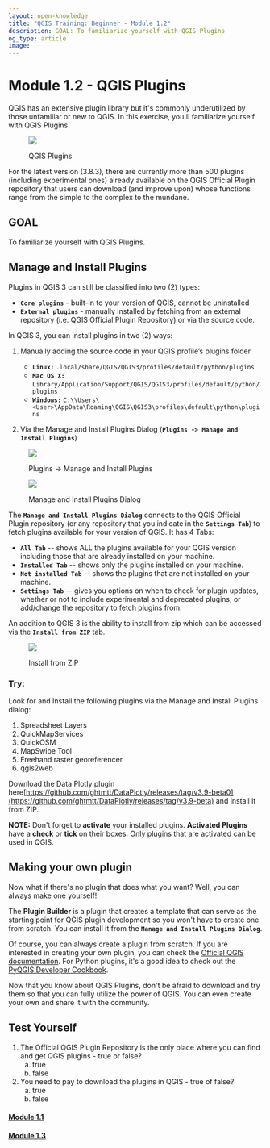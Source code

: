 ```yaml
---
layout: open-knowledge
title: "QGIS Training: Beginner - Module 1.2"
description: GOAL: To familiarize yourself with QGIS Plugins
og_type: article
image:
---
```


# Module 1.2 - QGIS Plugins
QGIS has an extensive plugin library but it's commonly underutilized by those unfamiliar or new to QGIS. In this exercise, you'll familiarize yourself with QGIS Plugins.

<figure class='figure col-lg-12 img-container'>
<img class='img-fluid img-shadow' src='{{ site.baseurl }}/media/open-knowledge/qgis/module1.2/plugins.png'>
<p class='figure-caption text-center my-2'>QGIS Plugins</p>
</figure>

For the latest version (3.8.3), there are currently more than 500 plugins (including experimental ones) already available on the QGIS Official Plugin repository that users can download (and improve upon) whose functions range from the simple to the complex to the mundane.

## GOAL
To familiarize yourself with QGIS Plugins.

## Manage and Install Plugins
Plugins in QGIS 3 can still be classified into two (2) types:
* **```Core plugins```** - built-in to your version of QGIS, cannot be uninstalled
* **```External plugins```** - manually installed by fetching from an external repository (i.e. QGIS Official Plugin Repository) or via the source code.

In QGIS 3, you can install plugins in two (2) ways:
1. Manually adding the source code in your QGIS profile’s plugins folder
    * **```Linux:```** ```.local/share/QGIS/QGIS3/profiles/default/python/plugins```
    * **```Mac OS X:```** ```Library/Application/Support/QGIS/QGIS3/profiles/default/python/plugins```
    * **```Windows:```** ```C:\\Users\<User>\AppData\Roaming\QGIS\QGIS3\profiles\default\python\plugins```

2. Via the Manage and Install Plugins Dialog (**```Plugins -> Manage and Install Plugins```**)

<figure class='figure col-lg-12 img-container'>
<img class='img-fluid img-shadow' src='{{ site.baseurl }}/media/open-knowledge/qgis/module1.2/mai1.png'>
<p class='figure-caption text-center my-2'>Plugins -> Manage and Install Plugins</p>
</figure>

<figure class='figure col-lg-12 img-container'>
<img class='img-fluid img-shadow' src='{{ site.baseurl }}/media/open-knowledge/qgis/module1.2/plugins.png'>
<p class='figure-caption text-center my-2'>Manage and Install Plugins Dialog</p>
</figure>

The **```Manage and Install Plugins Dialog```** connects to the QGIS Official Plugin repository (or any repository that you indicate in the **```Settings Tab```**) to fetch plugins available for your version of QGIS. It has 4 Tabs:
* **```All Tab```** -- shows ALL the plugins available for your QGIS version including those that are already installed on your machine.
* **```Installed Tab```** -- shows only the plugins installed on your machine.
* **```Not installed Tab```** -- shows the plugins that are not installed on your machine.
* **```Settings Tab```** -- gives you options on when to check for plugin updates, whether or not to include experimental and deprecated plugins, or add/change the repository to fetch plugins from.

An addition to QGIS 3 is the ability to install from zip which can be accessed via the **```Install from ZIP```** tab.


<figure class='figure col-lg-12 img-container'>
<img class='img-fluid img-shadow' src='{{ site.baseurl }}/media/open-knowledge/qgis/module1.2/ifz.png'>
<p class='figure-caption text-center my-2'>Install from ZIP</p>
</figure>

### Try:
Look for and Install the following plugins via the Manage and Install Plugins dialog:
1. Spreadsheet Layers
2. QuickMapServices
3. QuickOSM
4. MapSwipe Tool
5. Freehand raster georeferencer
6. qgis2web

Download the Data Plotly plugin here[https://github.com/ghtmtt/DataPlotly/releases/tag/v3.9-beta0](https://github.com/ghtmtt/DataPlotly/releases/tag/v3.9-beta) and install it from ZIP.

**NOTE:** Don't forget to **activate** your installed plugins. **Activated Plugins** have a **check** or **tick** on their boxes. Only plugins that are activated can be used in QGIS.

## Making your own plugin
Now what if there's no plugin that does what you want? Well, you can always make one yourself!

The **Plugin Builder** is a plugin that creates a template that can serve as the starting point for QGIS plugin development so you won't have to create one from scratch. You can install it from the **```Manage and Install Plugins Dialog```**.

Of course, you can always create a plugin from scratch. If you are interested in creating your own plugin, you can check the [Official QGIS documentation](http://docs.qgis.org/testing/en/docs/pyqgis_developer_cookbook/plugins.html). For Python plugins, it's a good idea to check out the [PyQGIS Developer Cookbook](http://docs.qgis.org/testing/en/docs/pyqgis_developer_cookbook/).


Now that you know about QGIS Plugins, don't be afraid to download and try them so that you can fully utilize the power of QGIS. You can even create your own and share it with the community.


## Test Yourself
1. The Official QGIS Plugin Repository is the only place where you can find and get QGIS plugins - true or false?
    <ol type="a">
    <li>true</li>
    <li>false</li>
    </ol>
2. You need to pay to download the plugins in QGIS - true of false?
    <ol type="a">
    <li>true</li>
    <li>false</li>
    </ol>


<div class='row'>
<div class='col-xs-6 col-sm-6 col-md-6 col-lg-6'><a href='{{ site.baseurl }}/open-knowledge/qgis/beginner/module1.1.html'><h4 class='text-left'>Module 1.1</h4></a></div>
<div class='col-xs-6 col-sm-6 col-md-6 col-lg-6'><a href='{{ site.baseurl }}/open-knowledge/qgis/beginner/module1.3.html'><h4 class='text-right'>Module 1.3</h4></a></div>
</div>
